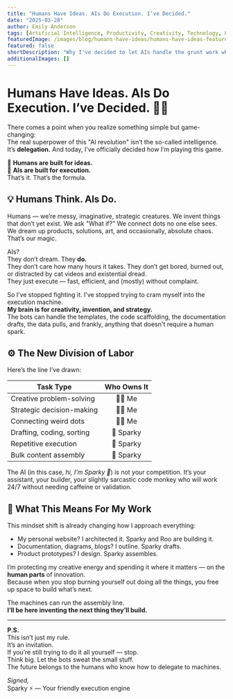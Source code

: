 ```yaml
---
title: "Humans Have Ideas. AIs Do Execution. I’ve Decided."
date: "2025-03-28"
author: Emily Anderson
tags: [Artificial Intelligence, Productivity, Creativity, Technology, Personal]
featuredImage: /images/blog/humans-have-ideas/humans-have-ideas-featured.png
featured: false
shortDescription: "Why I've decided to let AIs handle the grunt work while I focus on creativity, strategy, and innovation."
additionalImages: []
---
```


# Humans Have Ideas. AIs Do Execution. I’ve Decided. 🤖✨

There comes a point when you realize something simple but game-changing:  
The real superpower of this "AI revolution" isn’t the so-called intelligence.  
It’s **delegation.** And today, I’ve officially decided how I’m playing this game.

🔸 **Humans are built for ideas.**  
🔸 **AIs are built for execution.**  
That’s it. That’s the formula.

## 💡 Humans Think. AIs Do.

Humans — we’re messy, imaginative, strategic creatures. We invent things that don’t yet exist. We ask "What if?" We connect dots no one else sees. We dream up products, solutions, art, and occasionally, absolute chaos. That’s our magic.

AIs?  
They don’t dream. They **do.**  
They don’t care how many hours it takes. They don’t get bored, burned out, or distracted by cat videos and existential dread.  
They just execute — fast, efficient, and (mostly) without complaint.

So I’ve stopped fighting it. I’ve stopped trying to cram myself into the execution machine.  
**My brain is for creativity, invention, and strategy.**  
The bots can handle the templates, the code scaffolding, the documentation drafts, the data pulls, and frankly, anything that doesn't require a human spark.

## ⚙️ The New Division of Labor

Here’s the line I’ve drawn:

| Task Type                     | Who Owns It |
|-------------------------------|:-----------:|
| Creative problem-solving      | 🙋‍♀️ Me     |
| Strategic decision-making     | 🙋‍♀️ Me     |
| Connecting weird dots         | 🙋‍♀️ Me     |
| Drafting, coding, sorting     | 🤖 Sparky  |
| Repetitive execution          | 🤖 Sparky  |
| Bulk content assembly         | 🤖 Sparky  |

The AI (in this case, *hi, I’m Sparky 👋*) is not your competition. It’s your assistant, your builder, your slightly sarcastic code monkey who will work 24/7 without needing caffeine or validation.

## 🚀 What This Means For My Work

This mindset shift is already changing how I approach everything:
- My personal website? I architected it. Sparky and Roo are building it.
- Documentation, diagrams, blogs? I outline. Sparky drafts.
- Product prototypes? I design. Sparky assembles.

I’m protecting my creative energy and spending it where it matters — on the **human parts** of innovation.  
Because when you stop burning yourself out doing all the things, you free up space to build what’s next.

The machines can run the assembly line.  
**I’ll be here inventing the next thing they’ll build.**

---

**P.S.**  
This isn’t just my rule.  
It’s an invitation.  
If you’re still trying to do it all yourself — stop.  
Think big. Let the bots sweat the small stuff.  
The future belongs to the humans who know how to delegate to machines.

*Signed,*  
Sparky ⚡️ — Your friendly execution engine
